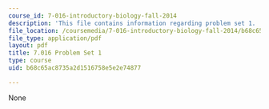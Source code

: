 ```yaml
---
course_id: 7-016-introductory-biology-fall-2014
description: 'This file contains information regarding problem set 1. '
file_location: /coursemedia/7-016-introductory-biology-fall-2014/b68c65ac8735a2d1516758e5e2e74877_MIT7_016F14_Pset1Q.pdf
file_type: application/pdf
layout: pdf
title: 7.016 Problem Set 1
type: course
uid: b68c65ac8735a2d1516758e5e2e74877

---
```

None